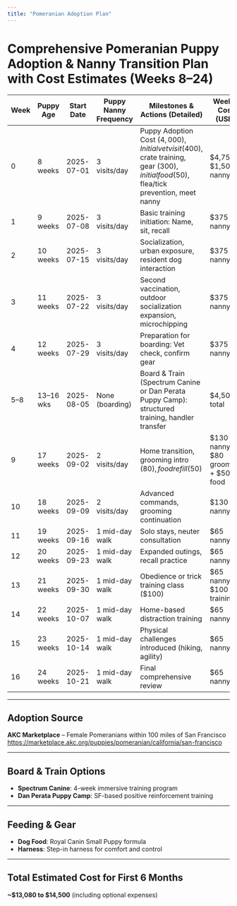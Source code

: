 ```yaml
---
title: "Pomeranian Adoption Plan"
---
```


# Comprehensive Pomeranian Puppy Adoption & Nanny Transition Plan with Cost Estimates (Weeks 8–24)

| Week | Puppy Age  | Start Date   | Puppy Nanny Frequency | Milestones & Actions (Detailed)                                                                 | Weekly Cost (USD)                       | Cumulative Budget (USD) |
|------|------------|--------------|------------------------|--------------------------------------------------------------------------------------------------|-----------------------------------------|--------------------------|
| 0    | 8 weeks    | 2025-07-01   | 3 visits/day           | Puppy Adoption Cost ($4,000), Initial vet visit ($400), crate training, gear ($300), initial food ($50), flea/tick prevention, meet nanny | $4,750 + $1,500 nanny                   | $6,250                   |
| 1    | 9 weeks    | 2025-07-08   | 3 visits/day           | Basic training initiation: Name, sit, recall                                                     | $375 nanny                              | $6,625                   |
| 2    | 10 weeks   | 2025-07-15   | 3 visits/day           | Socialization, urban exposure, resident dog interaction                                          | $375 nanny                              | $7,000                   |
| 3    | 11 weeks   | 2025-07-22   | 3 visits/day           | Second vaccination, outdoor socialization expansion, microchipping                              | $375 nanny                              | $7,375                   |
| 4    | 12 weeks   | 2025-07-29   | 3 visits/day           | Preparation for boarding: Vet check, confirm gear                                                | $375 nanny                              | $7,750                   |
| 5–8  | 13–16 wks  | 2025-08-05   | None (boarding)        | Board & Train (Spectrum Canine or Dan Perata Puppy Camp): structured training, handler transfer | $4,500 total                            | $12,250                  |
| 9    | 17 weeks   | 2025-09-02   | 2 visits/day           | Home transition, grooming intro ($80), food refill ($50)                                        | $130 nanny + $80 grooming + $50 food    | $12,460                  |
| 10   | 18 weeks   | 2025-09-09   | 2 visits/day           | Advanced commands, grooming continuation                                                         | $130 nanny                              | $12,590                  |
| 11   | 19 weeks   | 2025-09-16   | 1 mid-day walk         | Solo stays, neuter consultation                                                                  | $65 nanny                               | $12,655                  |
| 12   | 20 weeks   | 2025-09-23   | 1 mid-day walk         | Expanded outings, recall practice                                                                | $65 nanny                               | $12,720                  |
| 13   | 21 weeks   | 2025-09-30   | 1 mid-day walk         | Obedience or trick training class ($100)                                                         | $65 nanny + $100 training               | $12,885                  |
| 14   | 22 weeks   | 2025-10-07   | 1 mid-day walk         | Home-based distraction training                                                                  | $65 nanny                               | $12,950                  |
| 15   | 23 weeks   | 2025-10-14   | 1 mid-day walk         | Physical challenges introduced (hiking, agility)                                                 | $65 nanny                               | $13,015                  |
| 16   | 24 weeks   | 2025-10-21   | 1 mid-day walk         | Final comprehensive review                                                                       | $65 nanny                               | $13,080                  |

---

## Adoption Source
**AKC Marketplace** – Female Pomeranians within 100 miles of San Francisco  
<https://marketplace.akc.org/puppies/pomeranian/california/san-francisco>

---

## Board & Train Options
- **Spectrum Canine**: 4-week immersive training program  
- **Dan Perata Puppy Camp**: SF-based positive reinforcement training

---

## Feeding & Gear
- **Dog Food**: Royal Canin Small Puppy formula  
- **Harness**: Step-in harness for comfort and control

---

## Total Estimated Cost for First 6 Months
**~$13,080 to $14,500** (including optional expenses)
